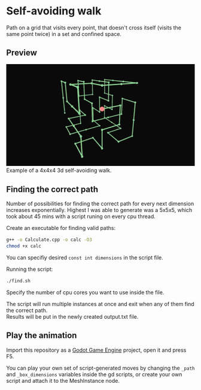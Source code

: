 # Self-avoiding walk
Path on a grid that visits every point, that doesn't cross itself (visits the same point twice) in a set and confined space.


## Preview
![Preview](https://raw.githubusercontent.com/Pomoc48/self-avoiding-3d-walk/master/assets/screenshot.png)
Example of a 4x4x4 3d self-avoiding walk.


## Finding the correct path
Number of possibilities for finding the correct path for every next dimension increases exponentially.
Highest I was able to generate was a 5x5x5, which took about 45 mins with a script runing on every cpu thread.


Create an executable for finding valid paths:

```bash
g++ -o Calculate.cpp -o calc -O3
chmod +x calc
```

You can specifiy desired `const int dimensions` in the script file.

Running the script:

```bash
./find.sh
```

Specify the number of cpu cores you want to use inside the file.


The script will run multiple instances at once and exit when any of them find the correct path.
<br/>
Results will be put in the newly created output.txt file.


## Play the animation
Import this repository as a [Godot Game Engine](https://godotengine.org/) project, open it and press F5.


You can play your own set of script-generated moves by changing the `_path` and `_box_dimensions` variables inside the gd scripts, or create your own script and attach it to the MeshInstance node.
